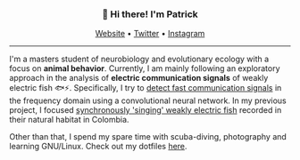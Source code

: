 
<h3 align="center">👋 Hi there! I'm Patrick</h3>
<p align="center">
  <a href="https://weygoldt.github.io">Website</a> •
  <a href="https://twitter.com/weygoldtp">Twitter</a> •
  <a href="https://www.instagram.com/weygoldtphoto/">Instagram</a>
</p>

---
I'm a masters student of neurobiology and evolutionary ecology with a focus on **animal behavior**. Currently, I am mainly following an exploratory approach in the analysis of **electric communication signals** of weakly electric fish 🐟⚡️. Specifically, I try to [detect fast communication signals](https://github.com/weygoldt/chirpdetector-cnn) in the frequency domain using a convolutional neural network. In my previous project, I focused [synchronously 'singing' weakly electric fish](https://github.com/weygoldt/synchronous-modulations) recorded in their natural habitat in Colombia.

Other than that, I spend my spare time with scuba-diving, photography and learning GNU/Linux. Check out my dotfiles [here](https://github.com/weygoldt/dotfiles).
